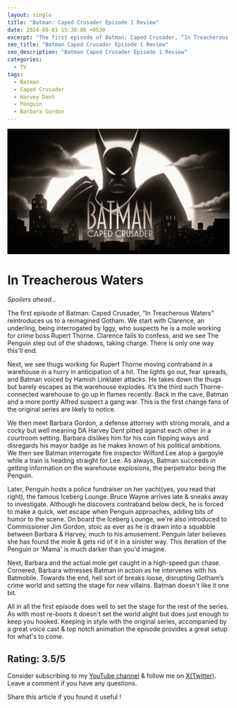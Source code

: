 ```yaml
---
layout: single
title: "Batman: Caped Crusader Episode 1 Review"
date: 2024-08-01 15:30:00 +0530
excerpt: "The first episode of Batman: Caped Crusader, “In Treacherous Waters” reintroduces us to a reimagined Gotham."
seo_title: "Batman Caped Crusader Episode 1 Review"
seo_description: "Batman Caped Crusader Episode 1 Review"
categories:
  - TV
tags:
  - Batman
  - Caped Crusader
  - Harvey Dent
  - Penguin
  - Barbara Gordon
---
```


![image](/assets/images/batman-caped-crusader/batman-cc.png)

# In Treacherous Waters

*Spoilers ahead...*  

The first episode of Batman: Caped Crusader, “In Treacherous Waters” reintroduces us to a reimagined Gotham. We start with Clarence, an underling, being interrogated by Iggy, who suspects he is a mole working for crime boss Rupert Thorne. Clarence fails to confess, and we see The Penguin step out of the shadows, taking charge. There is only one way this'll end.

Next, we see thugs working for Rupert Thorne moving contraband in a warehouse in a hurry in anticipation of a hit. The lights go out, fear spreads, and Batman voiced by Hamish Linklater attacks. He takes down the thugs but barely escapes as the warehouse explodes. It’s the third such Thorne-connected warehouse to go up in flames recently. Back in the cave, Batman and a more portly Alfred suspect a gang war. This is the first change fans of the original series are likely to notice. 

We then meet Barbara Gordon, a defense attorney with strong morals, and a cocky but well meaning DA Harvey Dent pitted against each other in a courtroom setting. Barbara dislikes him for his coin flipping ways and disregards his mayor badge as he makes known of his political ambitions. We then see Batman interrogate fire inspector Wilford Lee atop a gargoyle while a train is heading straight for Lee. As always, Batman succeeds in getting information on the warehouse explosions, the perpetrator being the Penguin.

Later, Penguin hosts a police fundraiser on her yacht(yes, you read that right), the famous Iceberg Lounge. Bruce Wayne arrives late & sneaks away to investigate. Although he discovers contraband below deck, he is forced to make a quick, wet escape when Penguin approaches, adding bits of humor to the scene. On board the Iceberg Lounge, we're also introduced to Commissioner Jim Gordon, stoic as ever as he is drawn into a squabble between Barbara & Harvey, much to his amusement. Penguin later believes she has found the mole & gets rid of it in a sinister way. This iteration of the Penguin or 'Mama' is much darker than you'd imagine.

Next, Barbara and the actual mole get caught in a high-speed gun chase. Cornered, Barbara witnesses Batman in action as he intervenes with his Batmobile. Towards the end, hell sort of breaks loose, disrupting Gotham’s crime world and setting the stage for new villains. Batman doesn't like it one bit.

All in all the first episode does well to set the stage for the rest of the series. As with most re-boots it doesn't set the world alight but does just enough to keep you hooked. Keeping in style with the original series, accompanied by a great voice cast & top notch animation the episode provides a great setup for what's to come.

Rating: 3.5/5
---
Consider subscribing to my [YouTube channel](https://www.youtube.com/@swiftodyssey?sub_confirmation=1) & follow me on [X(Twitter)](https://twitter.com/swift_odyssey). Leave a comment if you have any questions. 

Share this article if you found it useful !
